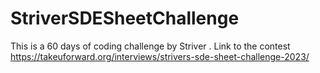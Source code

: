 # StriverSDESheetChallenge
This is a 60 days of coding challenge by Striver . Link to the contest https://takeuforward.org/interviews/strivers-sde-sheet-challenge-2023/
